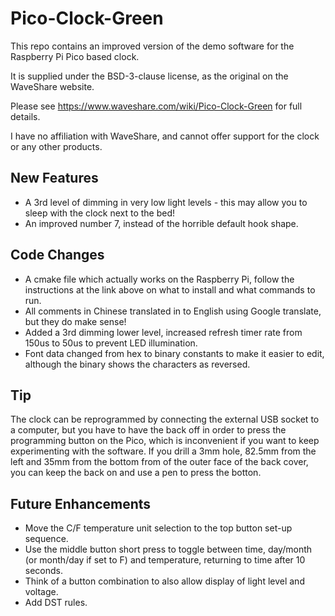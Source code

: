 Pico-Clock-Green
================

This repo contains an improved version of the demo software for the Raspberry Pi Pico based clock.

It is supplied under the BSD-3-clause license, as the original on the WaveShare website.

Please see https://www.waveshare.com/wiki/Pico-Clock-Green for full details.

I have no affiliation with WaveShare, and cannot offer support for the clock or any other products.

New Features
------------
* A 3rd level of dimming in very low light levels - this may allow you to sleep with the clock next to the bed!
* An improved number 7, instead of the horrible default hook shape.

Code Changes
------------
* A cmake file which actually works on the Raspberry Pi, follow the instructions at the link above on what to install and what commands to run.
* All comments in Chinese translated in to English using Google translate, but they do make sense!
* Added a 3rd dimming lower level, increased refresh timer rate from 150us to 50us to prevent LED illumination. 
* Font data changed from hex to binary constants to make it easier to edit, although the binary shows the characters as reversed.

Tip
---
The clock can be reprogrammed by connecting the external USB socket to a computer, but you have to have the back off in order to press the programming button on the Pico, which is inconvenient if you want to keep experimenting with the software. If you drill a 3mm hole, 82.5mm from the left and 35mm from the bottom from of the outer face of the back cover, you can keep the back on and use a pen to press the botton.

Future Enhancements
-------------------
* Move the C/F temperature unit selection to the top button set-up sequence.
* Use the middle button short press to toggle between time, day/month (or month/day if set to F) and temperature, returning to time after 10 seconds.
* Think of a button combination to also allow display of light level and voltage.
* Add DST rules.
